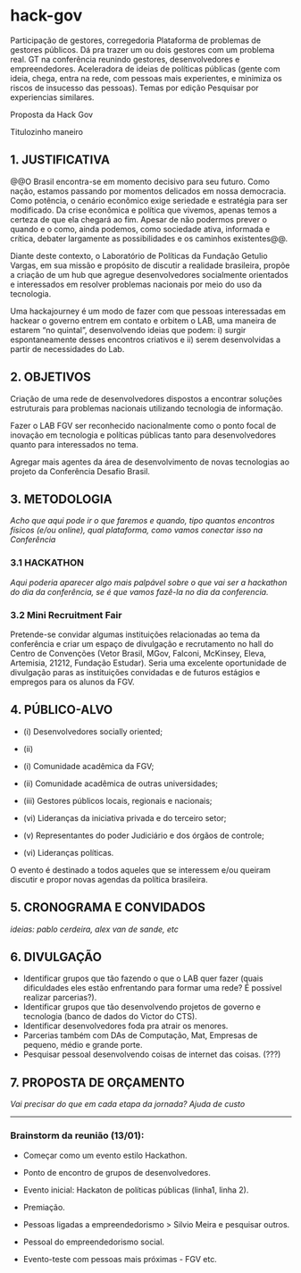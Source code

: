 # hack-gov

Participação de gestores, corregedoria
Plataforma de problemas de gestores públicos. Dá pra trazer um ou dois gestores com um problema real. 
GT na conferência reunindo gestores, desenvolvedores e empreendedores. 
Aceleradora de ideias de políticas públicas (gente com ideia, chega, entra na rede, com pessoas mais experientes, e minimiza os riscos de insucesso das pessoas).
Temas por edição
Pesquisar por experiencias similares. 

Proposta da Hack Gov

Titulozinho maneiro

## 1. JUSTIFICATIVA

@@O Brasil encontra-se em momento decisivo para seu futuro. Como nação, estamos passando por momentos delicados em nossa democracia. Como potência, o cenário econômico exige seriedade e estratégia para ser modificado. Da crise econômica e política que vivemos, apenas temos a certeza de que ela chegará ao fim. Apesar de não podermos prever o quando e o como, ainda podemos, como sociedade ativa, informada e crítica, debater largamente as possibilidades e os caminhos existentes@@.

Diante deste contexto, o Laboratório de Políticas da Fundação Getulio Vargas, em sua missão e propósito de discutir a realidade brasileira, propõe a criação de um hub que agregue desenvolvedores socialmente orientados e interessados em resolver problemas nacionais por meio do uso da tecnologia.

Uma hackajourney é um modo de fazer com que pessoas interessadas em hackear o governo entrem em contato e orbitem o LAB, uma maneira de estarem “no quintal”, desenvolvendo ideias que podem: i) surgir espontaneamente desses encontros criativos e ii) serem desenvolvidas a partir de necessidades do Lab.

## 2. OBJETIVOS

Criação de uma rede de desenvolvedores dispostos a encontrar soluções estruturais para problemas nacionais utilizando tecnologia de informação. 

Fazer o LAB FGV ser reconhecido nacionalmente como o ponto focal de inovação em tecnologia e políticas públicas tanto para desenvolvedores quanto para interessados no tema.

Agregar mais agentes da área de desenvolvimento de novas tecnologias ao projeto da Conferência Desafio Brasil.

## 3. METODOLOGIA 

_Acho que aqui pode ir o que faremos e quando, tipo quantos encontros físicos (e/ou online), qual plataforma, como vamos conectar isso na Conferência_

### 3.1 HACKATHON

_Aqui poderia aparecer algo mais palpável sobre o que vai ser a hackathon do dia da conferência, se é que vamos fazê-la no dia da conferencia._

### 3.2 Mini Recruitment Fair

Pretende-se convidar algumas instituições relacionadas ao tema da conferência e criar um 
espaço de divulgação e recrutamento no hall do Centro de Convenções (Vetor Brasil, MGov,
Falconi, McKinsey, Eleva, Artemisia, 21212, Fundação Estudar). Seria uma excelente oportunidade de divulgação paras as instituições convidadas e de futuros estágios e empregos
para os alunos da FGV.

## 4. PÚBLICO-ALVO

- (i) Desenvolvedores socially oriented;
- (ii) 

- (i) Comunidade acadêmica da FGV;
- (ii) Comunidade acadêmica de outras universidades;
- (iii) Gestores públicos locais, regionais e nacionais;
- (vi) Lideranças da iniciativa privada e do terceiro setor;
- (v) Representantes do poder Judiciário e dos órgãos de controle;
- (vi) Lideranças políticas.

O evento é destinado a todos aqueles que se interessem e/ou queiram discutir e propor novas agendas da política brasileira.

## 5. CRONOGRAMA E CONVIDADOS

_ideias: pablo cerdeira, alex van de sande, etc_

## 6. DIVULGAÇÃO

- Identificar grupos que tão fazendo o que o LAB quer fazer (quais dificuldades eles estão enfrentando para formar uma rede? É possível realizar parcerias?).
- Identificar grupos que tão desenvolvendo projetos de governo e tecnologia (banco de dados do Victor do CTS).
- Identificar desenvolvedores foda pra atrair os menores.
- Parcerias também com DAs de Computação, Mat, Empresas de pequeno, médio e grande porte.
- Pesquisar pessoal desenvolvendo coisas de internet das coisas. (???)

## 7. PROPOSTA DE ORÇAMENTO 

_Vai precisar do que em cada etapa da jornada?
Ajuda de custo_

---

### Brainstorm da reunião (13/01):

- Começar como um evento estilo Hackathon. 
- Ponto de encontro de grupos de desenvolvedores.

- Evento inicial: Hackaton de políticas públicas (linha1, linha 2).
- Premiação.

- Pessoas ligadas a empreendedorismo > Silvio Meira e pesquisar outros.
- Pessoal do empreendedorismo social.
- Evento-teste com pessoas mais próximas - FGV etc.
